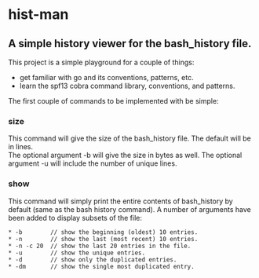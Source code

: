 # hist-man

## A simple history viewer for the bash_history file.

This project is a simple playground for a couple of things:
* get familiar with go and its conventions, patterns, etc.
* learn the spf13 cobra command library, conventions, and patterns.

The first couple of commands to be implemented with be simple:

### size
This command will give the size of the bash_history file.  The default will be in lines.  
The optional argument -b will give the size in bytes as well.
The optional argument -u will include the number of unique lines.  


### show
This command will simply print the entire contents of bash_history by default (same as the bash history command).  A number of arguments have been added to display subsets of the file:

	* -b		// show the beginning (oldest) 10 entries.
	* -n		// show the last (most recent) 10 entries.
	* -n -c 20	// show the last 20 entries in the file.
	* -u 		// show the unique entries.
	* -d		// show only the duplicated entries.
	* -dm		// show the single most duplicated entry.